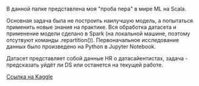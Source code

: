 В данной папке представлена моя "проба пера" в мире ML на Scala.

Основная задача была не построить наилучшую модель, а попытаться применить новые знания на практике. Вся обработка датасета и применение модели сделано в Spark (на локальной машине, поэтому отсутвуют команды .repartition()). Первоначальное исследование данных было произведено на Python в Jupyter Notebook.

Датасет представляет собой данные HR о датасайентистах, задача - предсказать уйдёт ли DS или останется на текущей работе.

[Ссылка на Kaggle](https://www.kaggle.com/arashnic/hr-analytics-job-change-of-data-scientists/tasks?taskId=3015)
